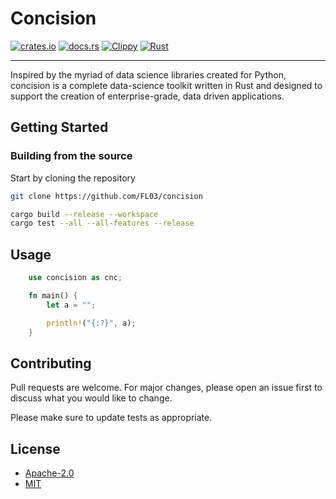 # Concision

[![crates.io](https://img.shields.io/crates/v/concision.svg)](https://crates.io/crates/concision)
[![docs.rs](https://docs.rs/concision/badge.svg)](https://docs.rs/concision)
[![Clippy](https://github.com/FL03/concision/actions/workflows/clippy.yml/badge.svg)](https://github.com/FL03/concision/actions/workflows/clippy.yml)
[![Rust](https://github.com/FL03/concision/actions/workflows/rust.yml/badge.svg)](https://github.com/FL03/concision/actions/workflows/rust.yml)

***

Inspired by the myriad of data science libraries created for Python, concision is a complete data-science toolkit
written in Rust and designed to support the creation of enterprise-grade, data driven applications.

## Getting Started

### Building from the source

Start by cloning the repository

```bash
git clone https://github.com/FL03/concision
```

```bash
cargo build --release --workspace
cargo test --all --all-features --release
```

## Usage

```rust
    use concision as cnc;

    fn main() {
        let a = "";

        println!("{:?}", a);
    }
```

## Contributing

Pull requests are welcome. For major changes, please open an issue first
to discuss what you would like to change.

Please make sure to update tests as appropriate.

## License

* [Apache-2.0](https://choosealicense.com/licenses/apache-2.0/)
* [MIT](https://choosealicense.com/licenses/mit/)
